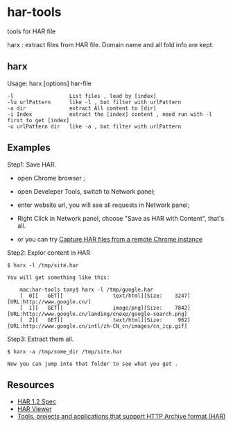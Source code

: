 har-tools
=========

tools for HAR file

harx : extract files from HAR file. Domain name and all fold info are kept.


harx
--------

Usage: harx [options] har-file

    -l                  List files , lead by [index]
    -lu urlPattern      like -l , but filter with urlPattern
    -a dir              extract All content to [dir]
    -i Index            extract the [index] content , need run with -l first to get [index]
    -u urlPattern dir   like -a , but filter with urlPattern

Examples
--------

Step1: Save HAR.

- open Chrome browser ;
- open Develeper Tools, switch to Network panel;
- enter website url, you will see all requests in Network panel;
- Right Click in Network panel, choose "Save as HAR with Content", that's all.

- or you can try [Capture HAR files from a remote Chrome instance][3]

Step2: Explor content in HAR

    $ harx -l /tmp/site.har

    You will get something like this:

        mac:har-tools tony$ harx -l /tmp/google.har 
        [  0][   GET][                text/html][Size:    3247][URL:http://www.google.cn/]
        [  1][   GET][                image/png][Size:    7842][URL:http://www.google.cn/landing/cnexp/google-search.png]
        [  2][   GET][                text/html][Size:     962][URL:http://www.google.cn/intl/zh-CN_cn/images/cn_icp.gif]

Step3: Extract them all.

    $ harx -a /tmp/some_dir /tmp/site.har

    Now you can jump into that folder to see what you get .


Resources
---------

- [HAR 1.2 Spec][1]
- [HAR Viewer][2]
- [Tools, projects and applications that support HTTP Archive format (HAR)][4]

[1]: http://www.softwareishard.com/blog/har-12-spec/
[2]: http://www.softwareishard.com/blog/har-viewer/
[3]: https://github.com/cyrus-and/chrome-har-capturer
[4]: http://www.softwareishard.com/blog/har-adopters
